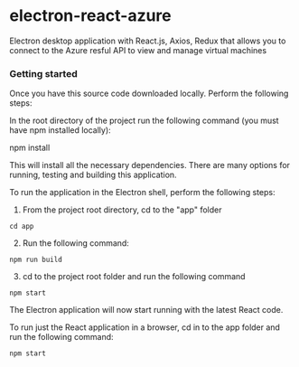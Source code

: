 # electron-react-azure
Electron desktop application with React.js, Axios, Redux that allows you to connect to the Azure resful API to view and manage virtual machines

### Getting started
Once you have this source code downloaded locally. Perform the following steps:

In the root directory of the project run the following command (you must have npm installed locally):

npm install

This will install all the necessary dependencies.  There are many options for running, testing and building this application.

To run the application in the Electron shell, perform the following steps:

1. From the project root directory, cd to the "app" folder
```
cd app
```
2. Run the following command:
```
npm run build
```
3. cd to the project root folder and run the following command
```
npm start
```
The Electron application will now start running with the latest React code.

To run just the React application in a browser, cd in to the app folder and run the following command:
```
npm start
```

